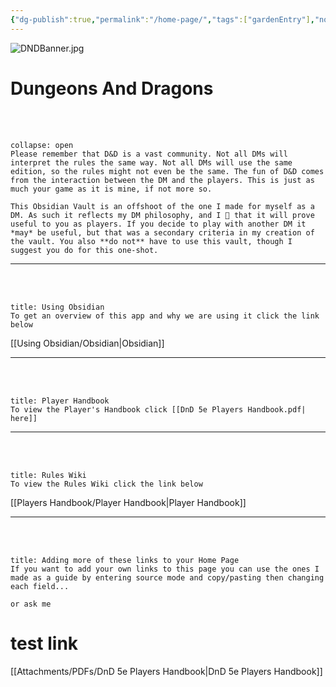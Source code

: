 ```yaml
---
{"dg-publish":true,"permalink":"/home-page/","tags":["gardenEntry"],"noteIcon":""}
---
```


![DNDBanner.jpg](/img/user/Attachments/Images/DNDBanner.jpg)
<br>
# Dungeons And Dragons
<br><br>
```ad-important
collapse: open
Please remember that D&D is a vast community. Not all DMs will interpret the rules the same way. Not all DMs will use the same edition, so the rules might not even be the same. The fun of D&D comes from the interaction between the DM and the players. This is just as much your game as it is mine, if not more so.

This Obsidian Vault is an offshoot of the one I made for myself as a DM. As such it reflects my DM philosophy, and I 🙏 that it will prove useful to you as players. If you decide to play with another DM it *may* be useful, but that was a secondary criteria in my creation of the vault. You also **do not** have to use this vault, though I suggest you do for this one-shot. 

```
---
<br><br>
```ad-info
title: Using Obsidian
To get an overview of this app and why we are using it click the link below

```

[[Using Obsidian/Obsidian\|Obsidian]]

---
<br><br>
```ad-summary
title: Player Handbook
To view the Player's Handbook click [[DnD 5e Players Handbook.pdf| here]]

```

---
<br><br>
```ad-faq
title: Rules Wiki
To view the Rules Wiki click the link below

```

[[Players Handbook/Player Handbook\|Player Handbook]]

---
<br><br>
```ad-tip
title: Adding more of these links to your Home Page
If you want to add your own links to this page you can use the ones I made as a guide by entering source mode and copy/pasting then changing each field...

or ask me
```

# test link

[[Attachments/PDFs/DnD 5e Players Handbook\|DnD 5e Players Handbook]]